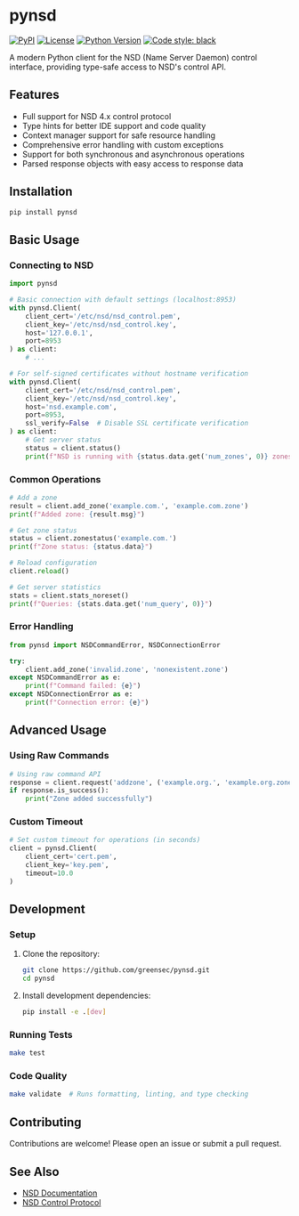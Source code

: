# pynsd

[![PyPI](https://img.shields.io/pypi/v/pynsd)](https://pypi.org/project/pynsd/)
[![License](https://img.shields.io/badge/license-Apache%202.0-blue.svg)](https://opensource.org/licenses/Apache-2.0)
[![Python Version](https://img.shields.io/pypi/pyversions/pynsd)](https://pypi.org/project/pynsd/)
[![Code style: black](https://img.shields.io/badge/code%20style-black-000000.svg)](https://github.com/psf/black)

A modern Python client for the NSD (Name Server Daemon) control interface, providing type-safe access to NSD's control API.

## Features

- Full support for NSD 4.x control protocol
- Type hints for better IDE support and code quality
- Context manager support for safe resource handling
- Comprehensive error handling with custom exceptions
- Support for both synchronous and asynchronous operations
- Parsed response objects with easy access to response data

## Installation

```bash
pip install pynsd
```

## Basic Usage

### Connecting to NSD

```python
import pynsd

# Basic connection with default settings (localhost:8953)
with pynsd.Client(
    client_cert='/etc/nsd/nsd_control.pem',
    client_key='/etc/nsd/nsd_control.key',
    host='127.0.0.1',
    port=8953
) as client:
    # ...

# For self-signed certificates without hostname verification
with pynsd.Client(
    client_cert='/etc/nsd/nsd_control.pem',
    client_key='/etc/nsd/nsd_control.key',
    host='nsd.example.com',
    port=8953,
    ssl_verify=False  # Disable SSL certificate verification
) as client:
    # Get server status
    status = client.status()
    print(f"NSD is running with {status.data.get('num_zones', 0)} zones")
```

### Common Operations

```python
# Add a zone
result = client.add_zone('example.com.', 'example.com.zone')
print(f"Added zone: {result.msg}")

# Get zone status
status = client.zonestatus('example.com.')
print(f"Zone status: {status.data}")

# Reload configuration
client.reload()

# Get server statistics
stats = client.stats_noreset()
print(f"Queries: {stats.data.get('num_query', 0)}")
```

### Error Handling

```python
from pynsd import NSDCommandError, NSDConnectionError

try:
    client.add_zone('invalid.zone', 'nonexistent.zone')
except NSDCommandError as e:
    print(f"Command failed: {e}")
except NSDConnectionError as e:
    print(f"Connection error: {e}")
```

## Advanced Usage

### Using Raw Commands

```python
# Using raw command API
response = client.request('addzone', ('example.org.', 'example.org.zone'))
if response.is_success():
    print("Zone added successfully")
```

### Custom Timeout

```python
# Set custom timeout for operations (in seconds)
client = pynsd.Client(
    client_cert='cert.pem',
    client_key='key.pem',
    timeout=10.0
)
```

## Development

### Setup

1. Clone the repository:
   ```bash
   git clone https://github.com/greensec/pynsd.git
   cd pynsd
   ```

2. Install development dependencies:
   ```bash
   pip install -e .[dev]
   ```

### Running Tests

```bash
make test
```

### Code Quality

```bash
make validate  # Runs formatting, linting, and type checking
```

## Contributing

Contributions are welcome! Please open an issue or submit a pull request.

## See Also

- [NSD Documentation](https://www.nlnetlabs.nl/documentation/nsd/)
- [NSD Control Protocol](https://www.nlnetlabs.nl/documentation/nsd/nsd-control/)
